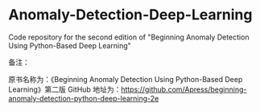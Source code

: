 # Anomaly-Detection-Deep-Learning

Code repository for the second edition of "Beginning Anomaly Detection Using Python-Based Deep Learning"

备注：

原书名称为：《Beginning Anomaly Detection Using Python-Based Deep Learning》第二版
GitHub 地址为：https://github.com/Apress/beginning-anomaly-detection-python-deep-learning-2e

